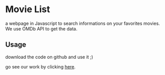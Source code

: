 # Movie List

a webpage in Javascript to search informations on your favorites movies.
We use OMDb API to get the data.

## Usage

download the code on github and use it ;)

go see our work by clicking [here](https://queje.github.io/MovieList/).